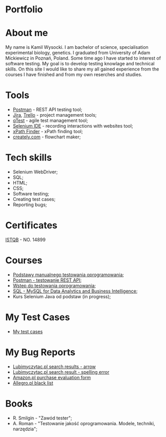 # Portfolio

# About me
My name is Kamil Wysocki. I am bachelor of science, specialisation experimental biology, genetics. I graduated from University of Adam Mickiewicz in Poznań, Poland. Some time ago I have started to interest of software testing. My goal is to develop testing knowlage and technical skills. On this site I would like to share my all gained experience from the courses I have finished and from my own reserches and studies.

# Tools
* [Postman](https://www.postman.com/) - REST API testing tool;
* [Jira](https://www.atlassian.com/pl/software/jira), [Trello](https://trello.com/pl) - project management tools;
* [qTest](https://www.tricentis.com/products/agile-dev-testing-qtest/) - agile test management tool;
* [Selenium IDE](https://chrome.google.com/webstore/detail/selenium-ide/mooikfkahbdckldjjndioackbalphokd) - recording interactions with websites tool;
* [xPath Finder](https://chrome.google.com/webstore/detail/xpath-finder/ihnknokegkbpmofmafnkoadfjkhlogph) - xPath finding tool;
* [creately.com](https://app.creately.com/) - flowchart maker;

# Tech skills
* Selenium WebDriver;
* SQL;
* HTML;
* CSS;
* Software testing;
* Creating test cases;
* Reporting bugs;

# Certificates
[ISTQB](http://scr.istqb.org/?name=&number=14899%2FFLCT%2F2020&orderBy=relevancy&orderDirection=&dateStart=&dateEnd=&expiryStart=&expiryEnd=&certificationBody=&examProvider=&certificationLevel=&country=) - NO. 14899

# Courses
* [Podstawy manualnego testowania oprogramowania](https://www.udemy.com/certificate/UC-23410372-174a-4667-8390-695fb4e8d385/);
* [Postman - testowanie REST API](https://www.udemy.com/certificate/UC-90944542-e0a2-4045-9724-472579a8dd29/);
* [Wstęp do testowania oprogramowania](https://www.udemy.com/certificate/UC-0ae693a6-da9b-4ec5-b2b3-fac2acd147c6/);
* [SQL - MySQL for Data Analytics and Business Intelligence](https://www.udemy.com/certificate/UC-58e9dd3d-333c-4625-a76f-acf4f0e14866/);
* Kurs Selenium Java od podstaw (in progress);

# My Test Cases
* [My test cases](https://docs.google.com/spreadsheets/d/1oJbdtVyLhAItWBG22CWhneczLSXlRFOm_771jgnxrmE/edit?usp=sharing)

# My Bug Reports
* [Lubimyczytac.pl search results - arrow](https://docs.google.com/document/d/1V6m7Rkm5O3d3RDqa0u7uySx_wlm3XjAeQmwKBAf4jGQ/edit?usp=sharing)
* [Lubimyczytac.pl search result - spelling error](https://docs.google.com/document/d/1mS0SX6ZDvPHvwsJBrJ2mya34zjT4uFIHBMqEft2cYBY)
* [Amazon.pl purchase evaluation form](https://docs.google.com/document/d/14p7HHReVOaqkEgJhiaD9-syM8RIUw-hFRCzkQTShVSs/edit?usp=sharing)
* [Allegro.pl black list](https://docs.google.com/document/d/1iXp3kYFQgqXvEs581oDbKUobTeCY1aumlchHABXkjp0/edit?usp=sharing)

# Books
* R. Smilgin - "Zawód tester";
* A. Roman - "Testowanie jakość oprogramowania. Modele, techniki, narzędzia";
